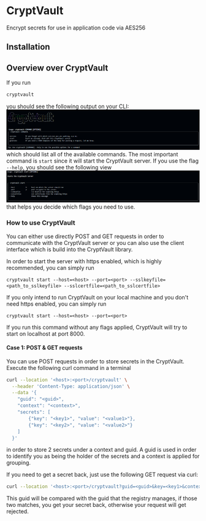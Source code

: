 # CryptVault
Encrypt secrets for use in application code via AES256

## Installation

## Overview over CryptVault
If you run
```bash
cryptvault
```
you should see the following output on your CLI:
<img src="https://github.com/RaphSku/CryptVault/blob/assets/cryptvault_cli_view.png" />
which should list all of the available commands. The most important command is `start` since it will start the CryptVault server. If you use the flag `--help`, you should see the following view
<img src="https://github.com/RaphSku/CryptVault/blob/assets/cryptvault_cli_help_view.png" />
that helps you decide which flags you need to use.

### How to use CryptVault
You can either use directly POST and GET requests in order to communicate with the CryptVault server or you can also use the client interface which is build into the CryptVault library. 

In order to start the server with https enabled, which is highly recommended, you can simply run
```
cryptvault start --host=<host> --port=<port> --sslkeyfile=<path_to_sslkeyfile> --sslcertfile=<path_to_sslcertfile>
```
If you only intend to run CryptVault on your local machine and you don't need https enabled, you can simply run
```
cryptvault start --host=<host> --port=<port>
```
If you run this command without any flags applied, CryptVault will try to start on localhost at port 8000.

#### Case 1: POST & GET requests
You can use POST requests in order to store secrets in the CryptVault. Execute the following curl command in a terminal
```bash
curl --location '<host>:<port>/cryptvault' \
  --header 'Content-Type: application/json' \
  --data '{
    "guid": "<guid>",
    "context": "<context>",
    "secrets": [
        {"key": "<key1>", "value": "<value1>"},
        {"key": "<key2>", "value": "<value2>"}
    ]
  }'
```
in order to store 2 secrets under a context and guid. A guid is used in order to identify you as being the holder of the secrets and a context is applied for grouping.

If you need to get a secret back, just use the following GET request via curl:
```bash
curl --location '<host>:<port>/cryptvault?guid=<guid>&key=<key1>&context=<context>'
```
This guid will be compared with the guid that the registry manages, if those two matches, you get your secret back, otherwise your request will get rejected.
